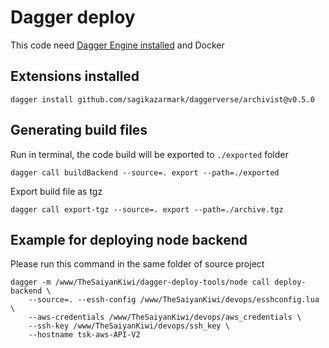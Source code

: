 # Dagger deploy

This code need [Dagger Engine installed](https://docs.dagger.io/quickstart/cli/) and Docker 

## Extensions installed

```
dagger install github.com/sagikazarmark/daggerverse/archivist@v0.5.0
```

## Generating build files

Run in terminal, the code build will be exported to `./exported` folder

```
dagger call buildBackend --source=. export --path=./exported
```

Export build file as tgz

```
dagger call export-tgz --source=. export --path=./archive.tgz
```

## Example for deploying node backend

Please run this command in the same folder of source project

```
dagger -m /www/TheSaiyanKiwi/dagger-deploy-tools/node call deploy-backend \
    --source=. --essh-config /www/TheSaiyanKiwi/devops/esshconfig.lua \
    --aws-credentials /www/TheSaiyanKiwi/devops/aws_credentials \
    --ssh-key /www/TheSaiyanKiwi/devops/ssh_key \
    --hostname tsk-aws-API-V2

```